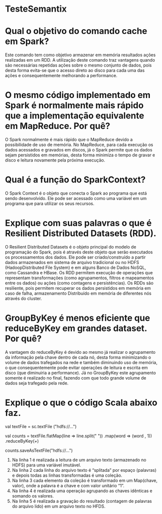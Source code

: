 # TesteSemantix

# Qual o objetivo do comando cache em Spark?
Este comando tem como objetivo armazenar em memória resultados ações realizadas em um RDD. A utilização deste comando traz vantagens quando são necessárias repetidas ações sobre o mesmo conjunto de dados, pois desta forma evita-se que o acesso direto ao disco para cada uma das ações e consequentemente melhorando a performance.


# O mesmo código implementado em Spark é normalmente mais rápido que a implementação equivalente em MapReduce. Por quê?
O Spark normalmente é mais rápido que o MapReduce devido a possibilidade de uso de memória. No MapReduce, para cada execução os dados acessados e gravados em discos, já o Spark permite que os dados sejam persistidos em memórias, desta forma minimiza o tempo de gravar e disco e leitura novamente pela próxima execução.


# Qual é a função do SparkContext?
O Spark Context é o objeto que conecta o Spark ao programa que está sendo desenvolvido. Ele pode ser acessado como uma variável em um programa que para utilizar os seus recursos.


# Explique com suas palavras o que é Resilient Distributed Datasets (RDD).
O Resilient Distributed Datasets é o objeto principal do modelo de programação do Spark, pois é através deste objeto que serão executados os processamentos dos dados. Ele pode ser criado/construído a partir dados armazenados em sistema de arquivo tradicional ou no HDFS (HadoopDistributed File System) e em alguns Banco de Dados NoSQL, como Cassandra e HBase. Os RDD permitem execução de operações que representam transformações (como agrupamentos, filtros e mapeamentos entre os dados) ou ações (como contagens e persistências). 
Os RDDs são resiliente, pois permitem recuperar os dados persistidos em memória em caso de falha, armazenamento Distribuído em memória de diferentes nós através do cluster.


# GroupByKey é menos eficiente que reduceByKey em grandes dataset. Por quê?
A vantagem do reduceByKey é devido ao mesmo já realizar o agrupamento da informação pela chave dentro de cada nó, desta forma minimizando o volume de dados trafegados na rede e também diminuindo uso de memória, o que consequentemente pode evitar operações de leitura e escrita em disco (que diminuiria a performance). Já no GroupByKey este agrupamento somente é realizado no final, fazendo com que todo grande volume de dados seja trafegado pela rede.


# Explique o que o código Scala abaixo faz.
val textFile = sc.textFile ("hdfs://...")

val counts = textFile.flatMap(line => line.split(" "))
        .map(word => (word , 1))
        .reduceByKey(_+_)

counts.saveAsTextFile("hdfs://...")

1.	Na linha 1 é realizada a leitura de um arquivo texto (armazenado no HDFS) para uma variável imutável.
2.	Na linha 2 cada linha do arquivo texto é “splitada” por espaço (palavras) e depois todas as linhas transformadas é uma coleção.
3.	Na linha 3 cada elemento da coleção é transformado em um Map(chave, valor), onde a palavra é a chave e com valor unitário “1”.
4.	Na linha 4 é realizada uma operação agrupando as chaves idênticas e somando os valores.
5.	Na linha 5 é realizada a gravação do resultado (contagem de palavras do arquivo lido) em um arquivo texto no HFDS.
